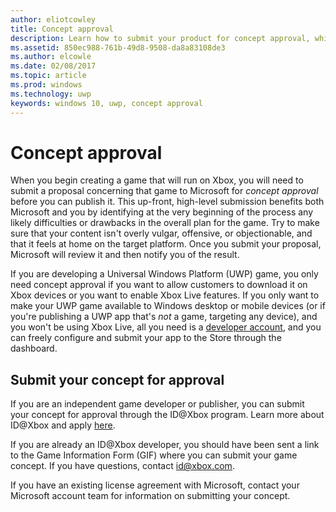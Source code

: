 ```yaml
---
author: eliotcowley
title: Concept approval
description: Learn how to submit your product for concept approval, which you will need if your product runs on Xbox or uses Xbox Live.
ms.assetid: 850ec988-761b-49d8-9508-da8a83108de3
ms.author: elcowle
ms.date: 02/08/2017
ms.topic: article
ms.prod: windows
ms.technology: uwp
keywords: windows 10, uwp, concept approval
---
```


# Concept approval

When you begin creating a game that will run on Xbox, you will need to submit a proposal concerning that game to Microsoft for *concept approval* before you can publish it. This up-front, high-level submission benefits both Microsoft and you by identifying at the very beginning of the process any likely difficulties or drawbacks in the overall plan for the game. Try to make sure that your content isn't overly vulgar, offensive, or objectionable, and that it feels at home on the target platform. Once you submit your proposal, Microsoft will review it and then notify you of the result.

If you are developing a Universal Windows Platform (UWP) game, you only need concept approval if you want to allow customers to download it on Xbox devices or you want to enable Xbox Live features. If you only want to make your UWP game available to Windows desktop or mobile devices (or if you're publishing a UWP app that's *not* a game, targeting any device), and you won't be using Xbox Live, all you need is a [developer account](https://go.microsoft.com/fwlink/?LinkId=817223), and you can freely configure and submit your app to the Store through the dashboard.

## Submit your concept for approval

If you are an independent game developer or publisher, you can submit your concept for approval through the ID@Xbox program. Learn more about ID@Xbox and apply [here](http://www.xbox.com/Developers/id).

If you are already an ID@Xbox developer, you should have been sent a link to the Game Information Form (GIF) where you can submit your game concept. If you have questions, contact [id@xbox.com](mailto:id@xbox.com).

If you have an existing license agreement with Microsoft, contact your Microsoft account team for information on submitting your concept.